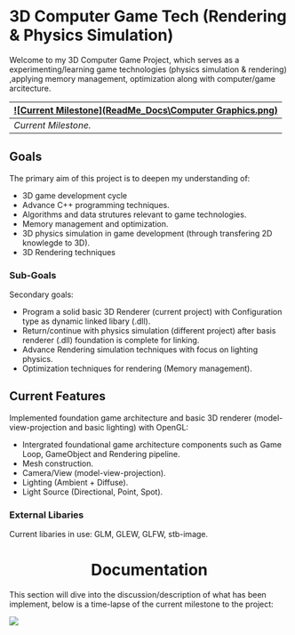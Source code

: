 # 3D Computer Game Tech (Rendering & Physics Simulation)

Welcome to my 3D Computer Game Project, which serves as a experimenting/learning game technologies (physics simulation & rendering) ,applying memory management, optimization along with computer/game arcitecture.

|[![Current Milestone](ReadMe_Docs\Computer Graphics.png)](https://youtu.be/9skO5a-XUGg)|
|:-|
|*Current Milestone.*|

## Goals

<p> The primary aim of this project is to deepen my understanding of: 

-  3D game development cycle
- Advance C++ programming techniques.
- Algorithms and data strutures relevant to game technologies.
- Memory management and optimization.
- 3D physics simulation in game development (through transfering 2D knowlegde to 3D).
- 3D Rendering techniques

</p>
<h3> Sub-Goals </h3>
<p> Secondary goals:

- Program a solid basic 3D Renderer (current project) with Configuration type as dynamic linked libary (.dll).
- Return/continue with physics simulation (different project) after basis renderer (.dll) foundation is complete for linking.
- Advance Rendering simulation techniques with focus on lighting physics.
- Optimization techniques for rendering (Memory management). 
  
</p>

<h2> Current Features </h2>

<p> Implemented foundation game architecture and basic 3D renderer (model-view-projection and basic lighting) with OpenGL:

- Intergrated foundational game architecture components such as Game Loop, GameObject and Rendering pipeline.
- Mesh construction.
- Camera/View (model-view-projection).
- Lighting (Ambient + Diffuse).
- Light Source (Directional, Point, Spot).
</p>
<h3>External Libaries</h3>
<p>  Current libaries in use: GLM, GLEW, GLFW, stb-image.</p>




<h1 align = "center"> Documentation </h1>
<p> This section will dive into the discussion/description of what has been implement, below is a time-lapse of the current milestone to the project: </p>



<p>
    <img src = "ReadMe_Doc/Spot & Point Light Experiment(Milestone showcase)  NO SHADOWS(ambient, Diffuse &attenuation constants)2.mp4"/>
</p>